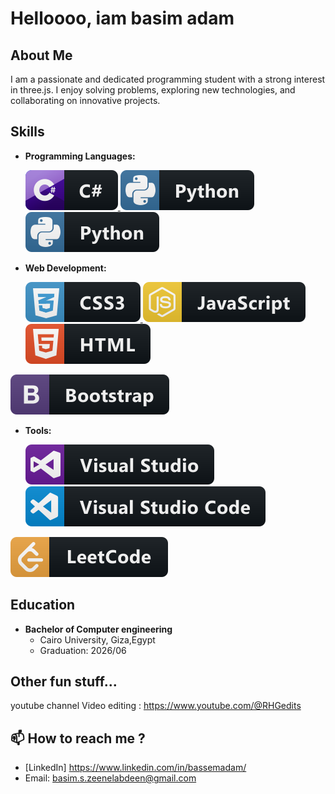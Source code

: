 
# Helloooo, iam basim adam

## About Me

I am a passionate and dedicated programming student with a strong interest in three.js. I enjoy solving problems, exploring new technologies, and collaborating on innovative projects.

## Skills

- **Programming Languages:** 
    <p align="left">
	  <a href="#">
	    <img src="https://github.com/MikeCodesDotNET/ColoredBadges/blob/master/svg/dev/languages/csharp.svg" alt="example badge" style="vertical-align:top margin:6px 4px">
	  </a>  
	<a href="#">
	    <img src="https://github.com/MikeCodesDotNET/ColoredBadges/blob/master/svg/dev/languages/python.svg" alt="example badge" style="vertical-align:top margin:6px 4px">
	  </a>  
	<a href="#">
	    <img src="https://github.com/MikeCodesDotNET/ColoredBadges/blob/master/svg/dev/languages/python.svg" alt="example badge" style="vertical-align:top margin:6px 4px">
	  </a>  
	</p>

- **Web Development:**
  <p align="left">
	  <a href="#">
	    <img src="https://github.com/MikeCodesDotNET/ColoredBadges/blob/master/svg/dev/languages/css3.svg" alt="example badge" style="vertical-align:top margin:6px 4px">
	  </a>  
		  <a href="#">
	    <img src="https://github.com/MikeCodesDotNET/ColoredBadges/blob/master/svg/dev/languages/js.svg" alt="example badge" style="vertical-align:top margin:6px 4px">
	  </a>  
	  <a href="#">
	    <img src="https://github.com/MikeCodesDotNET/ColoredBadges/blob/master/svg/dev/languages/html.svg" alt="example badge" style="vertical-align:top margin:6px 4px">
	  </a>  
 <a href="#">
	    <img src="https://github.com/MikeCodesDotNET/ColoredBadges/blob/master/svg/dev/frameworks/bootstrap.svg" alt="example badge" style="vertical-align:top margin:6px 4px">
	  </a>  
	</p>


- **Tools:** 
  <p align="left">
	  <a href="#">
	    <img src="https://github.com/MikeCodesDotNET/ColoredBadges/blob/master/svg/dev/tools/visualstudio.svg" alt="example badge" style="vertical-align:top margin:6px 4px">
	  </a>  
	  <a href="#">
	    <img src="https://github.com/MikeCodesDotNET/ColoredBadges/blob/master/svg/dev/tools/visualstudio_code.svg" alt="example badge" style="vertical-align:top margin:6px 4px">
	  </a>  
 <a href="#">
	    <img src="https://github.com/MikeCodesDotNET/ColoredBadges/blob/master/svg/dev/services/leetcode.svg" alt="example badge" style="vertical-align:top margin:6px 4px">
	  </a>  
	</p>
 
## Education

- **Bachelor of Computer engineering**
  - Cairo University, Giza,Egypt
  - Graduation: 2026/06

## Other fun stuff...

youtube channel Video editing : https://www.youtube.com/@RHGedits
## 📫 How to reach me ?

- [LinkedIn] https://www.linkedin.com/in/bassemadam/
- Email: basim.s.zeenelabdeen@gmail.com




	
